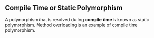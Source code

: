 ## Compile Time or Static Polymorphism

A polymorphism that is resolved during **compile time** is known as static polymorphism. Method overloading is an example of compile time polymorphism.